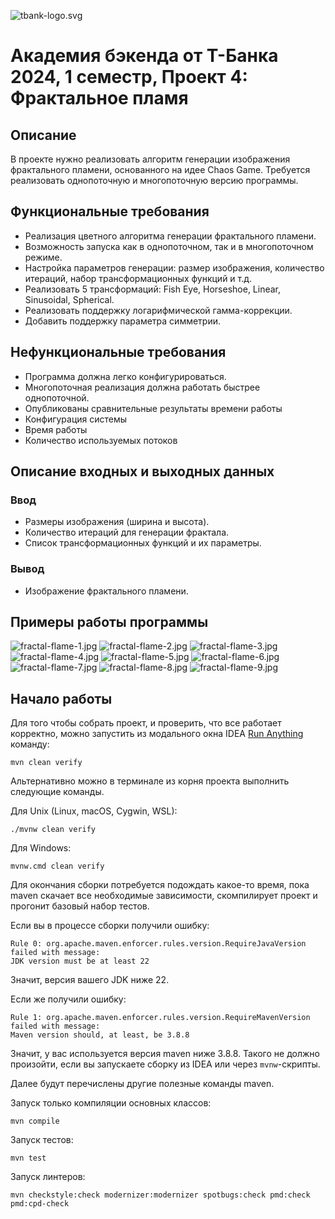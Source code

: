 ![tbank-logo.svg](img/tbank-logo.svg)
# Академия бэкенда от Т-Банка 2024, 1 семестр, Проект 4: Фрактальное пламя

## Описание

В проекте нужно реализовать алгоритм генерации изображения фрактального пламени, основанного на идее Chaos Game. Требуется реализовать однопоточную и многопоточную версию программы.

## Функциональные требования
- Реализация цветного алгоритма генерации фрактального пламени.
- Возможность запуска как в однопоточном, так и в многопоточном режиме.
- Настройка параметров генерации: размер изображения, количество итераций, набор трансформационных функций и т.д.
- Реализовать 5 трансформаций: Fish Eye, Horseshoe, Linear, Sinusoidal, Spherical.
- Реализовать поддержку логарифмической гамма-коррекции.
- Добавить поддержку параметра симметрии.

## Нефункциональные требования
- Программа должна легко конфигурироваться.
- Многопоточная реализация должна работать быстрее однопоточной.
- Опубликованы сравнительные результаты времени работы
- Конфигурация системы
- Время работы
- Количество используемых потоков

## Описание входных и выходных данных
### Ввод
- Размеры изображения (ширина и высота).
- Количество итераций для генерации фрактала.
- Список трансформационных функций и их параметры.
### Вывод
- Изображение фрактального пламени.

## Примеры работы программы
![fractal-flame-1.jpg](img/fractal-flame-1.jpg)
![fractal-flame-2.jpg](img/fractal-flame-2.jpg)
![fractal-flame-3.jpg](img/fractal-flame-3.jpg)
![fractal-flame-4.jpg](img/fractal-flame-4.jpg)
![fractal-flame-5.jpg](img/fractal-flame-5.jpg)
![fractal-flame-6.jpg](img/fractal-flame-6.jpg)
![fractal-flame-7.jpg](img/fractal-flame-7.jpg)
![fractal-flame-8.jpg](img/fractal-flame-8.jpg)
![fractal-flame-9.jpg](img/fractal-flame-9.jpg)

## Начало работы

Для того чтобы собрать проект, и проверить, что все работает корректно, можно
запустить из модального окна IDEA
[Run Anything](https://www.jetbrains.com/help/idea/running-anything.html)
команду:

```shell
mvn clean verify
```

Альтернативно можно в терминале из корня проекта выполнить следующие команды.

Для Unix (Linux, macOS, Cygwin, WSL):

```shell
./mvnw clean verify
```

Для Windows:

```shell
mvnw.cmd clean verify
```

Для окончания сборки потребуется подождать какое-то время, пока maven скачает
все необходимые зависимости, скомпилирует проект и прогонит базовый набор
тестов.

Если вы в процессе сборки получили ошибку:

```shell
Rule 0: org.apache.maven.enforcer.rules.version.RequireJavaVersion failed with message:
JDK version must be at least 22
```

Значит, версия вашего JDK ниже 22.

Если же получили ошибку:

```shell
Rule 1: org.apache.maven.enforcer.rules.version.RequireMavenVersion failed with message:
Maven version should, at least, be 3.8.8
```

Значит, у вас используется версия maven ниже 3.8.8. Такого не должно произойти,
если вы запускаете сборку из IDEA или через `mvnw`-скрипты.

Далее будут перечислены другие полезные команды maven.

Запуск только компиляции основных классов:

```shell
mvn compile
```

Запуск тестов:

```shell
mvn test
```

Запуск линтеров:

```shell
mvn checkstyle:check modernizer:modernizer spotbugs:check pmd:check pmd:cpd-check
```
